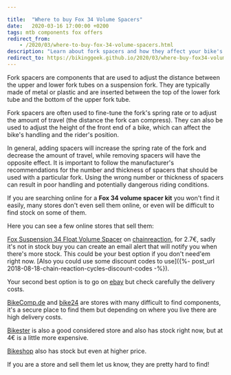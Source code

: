 ```yaml
---

title:  "Where to buy Fox 34 Volume Spacers"
date:   2020-03-16 17:00:00 +0200
tags: mtb components fox offers
redirect_from:
    - /2020/03/where-to-buy-fox-34-volume-spacers.html
description: "Learn about fork spacers and how they affect your bike's handling. Find a Fox 34 volume spacer kit at these online stores."
redirect_to: https://bikinggeek.github.io/2020/03/where-buy-fox34-volume-spacers.html
---
```


Fork spacers are components that are used to adjust the distance between the upper and lower fork tubes on a suspension fork. They are typically made of metal or plastic and are inserted between the top of the lower fork tube and the bottom of the upper fork tube.

Fork spacers are often used to fine-tune the fork's spring rate or to adjust the amount of travel (the distance the fork can compress). They can also be used to adjust the height of the front end of a bike, which can affect the bike's handling and the rider's position.

In general, adding spacers will increase the spring rate of the fork and decrease the amount of travel, while removing spacers will have the opposite effect. It is important to follow the manufacturer's recommendations for the number and thickness of spacers that should be used with a particular fork. Using the wrong number or thickness of spacers can result in poor handling and potentially dangerous riding conditions.

If you are searching online for a **Fox 34 volume spacer kit** you won't find it easily, many stores don't even sell them online, or even will be difficult to find stock on some of them.

Here you can see a few online stores that sell them:

[Fox Suspension 34 Float Volume Spacer](https://www.awin1.com/cread.php?awinmid=10467&awinaffid=364849&clickref=&p=https%3a%2f%2fwww.chainreactioncycles.com%2fes%2fes%2ffox-suspension-34-float-volume-spacer%2frp-prod195445) on [chainreaction](https://www.awin1.com/cread.php?awinmid=10467&awinaffid=364849&clickref=&p=https%3a%2f%2fwww.chainreactioncycles.com%2fes%2fes%2ffox-suspension-34-float-volume-spacer%2frp-prod195445), for 2.7€, sadly it's not in stock buy you can create an email alert that will notify you when there's more stock. This could be your best option if you don't need'em right now. [Also you could use some discount codes to use]({%- post_url 2018-08-18-chain-reaction-cycles-discount-codes -%}).

Your second best option is to go on [ebay](https://rover.ebay.com/rover/1/1185-53479-19255-0/1?ff3=2&toolid=10041&campid=5337482544&customid=&lgeo=1&vectorid=229501&item=232732717207) but check carefully the delivery costs.

[BikeComp.de](https://www.bike-components.de/es/Fox-Racing-Shox/Token-Volume-Spacer-p-34-Float-Horquilla-Suspension-desde-Modelo-2016-p48740/) and [bike24](https://www.bike24.com/p2184125.html?q=Fox+32+4+Float+NA2+Volume+Spacer) are stores with many difficult to find components, it's a secure place to find them but depending on where you live there are high delivery costs.

[Bikester](https://www.bikester.es/fox-racing-shox-float-na-2-volume-spacer-for-34-float-suspension-fork-green-1050401.html) is also a good considered store and also has stock right now, but at 4€ is a little more expensive.

[Bikeshop](https://www.bikeshop.es/espaciador-de-volumen-de-10-cc-para-horquilla-fox-racing-shox-34-float-lt-2016-234-04-950/135414.html) also has stock but even at higher price.

If you are a store and sell them let us know, they are pretty hard to find!
